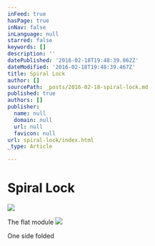 ```yaml
---
inFeed: true
hasPage: true
inNav: false
inLanguage: null
starred: false
keywords: []
description: ''
datePublished: '2016-02-18T19:48:39.862Z'
dateModified: '2016-02-18T19:48:39.467Z'
title: Spiral Lock
author: []
sourcePath: _posts/2016-02-18-spiral-lock.md
published: true
authors: []
publisher:
  name: null
  domain: null
  url: null
  favicon: null
url: spiral-lock/index.html
_type: Article

---
```

# Spiral Lock
![](https://the-grid-user-content.s3-us-west-2.amazonaws.com/8114e5ac-0ea6-4fb6-aecb-098232e291ab.jpg)

The flat module
![](https://the-grid-user-content.s3-us-west-2.amazonaws.com/4b579845-7cb6-4d1a-8a69-c4821cc8780d.jpg)

One side folded